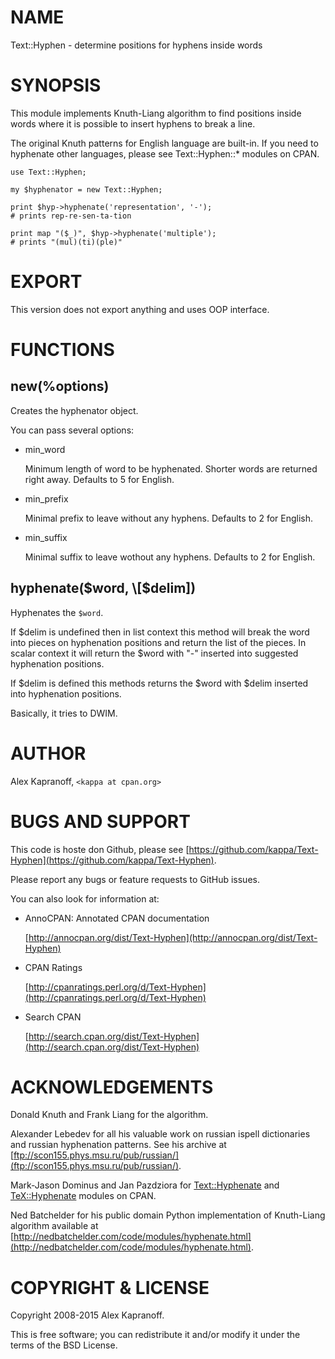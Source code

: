 # NAME

Text::Hyphen - determine positions for hyphens inside words

# SYNOPSIS

This module implements Knuth-Liang algorithm to find positions inside
words where it is possible to insert hyphens to break a line.

The original Knuth patterns for English language are built-in.
If you need to hyphenate other languages, please see Text::Hyphen::\*
modules on CPAN.

    use Text::Hyphen;

    my $hyphenator = new Text::Hyphen;

    print $hyp->hyphenate('representation', '-');
    # prints rep-re-sen-ta-tion

    print map "($_)", $hyp->hyphenate('multiple');
    # prints "(mul)(ti)(ple)"

# EXPORT

This version does not export anything and uses OOP interface.

# FUNCTIONS

## new(%options)

Creates the hyphenator object.

You can pass several options:

- min\_word

    Minimum length of word to be hyphenated. Shorter words are returned
    right away. Defaults to 5 for English.

- min\_prefix

    Minimal prefix to leave without any hyphens. Defaults to 2 for
    English.

- min\_suffix

    Minimal suffix to leave wothout any hyphens. Defaults to 2 for
    English.

## hyphenate($word, \[$delim\])

Hyphenates the `$word`.

If $delim is undefined then in list context this method will break the word
into pieces on hyphenation positions and return the list of the pieces.
In scalar context it will return the $word with "-" inserted into suggested
hyphenation positions.

If $delim is defined this methods returns the $word with $delim inserted
into hyphenation positions.

Basically, it tries to DWIM.

# AUTHOR

Alex Kapranoff, `<kappa at cpan.org>`

# BUGS AND SUPPORT

This code is hoste don Github, please see [https://github.com/kappa/Text-Hyphen](https://github.com/kappa/Text-Hyphen).

Please report any bugs or feature requests to GitHub issues.

You can also look for information at:

- AnnoCPAN: Annotated CPAN documentation

    [http://annocpan.org/dist/Text-Hyphen](http://annocpan.org/dist/Text-Hyphen)

- CPAN Ratings

    [http://cpanratings.perl.org/d/Text-Hyphen](http://cpanratings.perl.org/d/Text-Hyphen)

- Search CPAN

    [http://search.cpan.org/dist/Text-Hyphen](http://search.cpan.org/dist/Text-Hyphen)

# ACKNOWLEDGEMENTS

Donald Knuth and Frank Liang for the algorithm.

Alexander Lebedev for all his valuable work on russian ispell
dictionaries and russian hyphenation patterns. See his archive
at [ftp://scon155.phys.msu.ru/pub/russian/](ftp://scon155.phys.msu.ru/pub/russian/).

Mark-Jason Dominus and Jan Pazdziora for [Text::Hyphenate](https://metacpan.org/pod/Text%3A%3AHyphenate) and [TeX::Hyphenate](https://metacpan.org/pod/TeX%3A%3AHyphenate)
modules on CPAN.

Ned Batchelder for his public domain Python implementation of
Knuth-Liang algorithm available at [http://nedbatchelder.com/code/modules/hyphenate.html](http://nedbatchelder.com/code/modules/hyphenate.html).

# COPYRIGHT & LICENSE

Copyright 2008-2015 Alex Kapranoff.

This is free software; you can redistribute it and/or modify it under
the terms of the BSD License.
